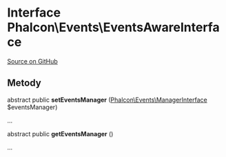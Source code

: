 # Interface **Phalcon\\Events\\EventsAwareInterface**

<a href="https://github.com/phalcon/cphalcon/blob/master/phalcon/events/eventsawareinterface.zep" class="btn btn-default btn-sm">Source on GitHub</a>

## Metody

abstract public **setEventsManager** ([Phalcon\Events\ManagerInterface](/en/3.2/api/Phalcon_Events_ManagerInterface) $eventsManager)

...

abstract public **getEventsManager** ()

...